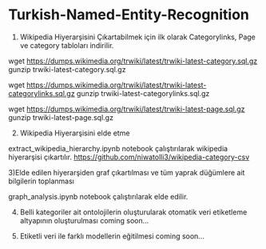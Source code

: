 # Turkish-Named-Entity-Recognition

1. Wikipedia Hiyerarşisini Çıkartabilmek için ilk olarak Categorylinks, Page ve category tabloları indirilir.

wget https://dumps.wikimedia.org/trwiki/latest/trwiki-latest-category.sql.gz
gunzip trwiki-latest-category.sql.gz

wget https://dumps.wikimedia.org/trwiki/latest/trwiki-latest-categorylinks.sql.gz
gunzip trwiki-latest-categorylinks.sql.gz

wget https://dumps.wikimedia.org/trwiki/latest/trwiki-latest-page.sql.gz
gunzip trwiki-latest-page.sql.gz

2) Wikipedia Hiyerarşisini elde etme

extract_wikipedia_hierarchy.ipynb notebook çalıştırılarak wikipedia hiyerarşisi çıkartılır.
https://github.com/niwatolli3/wikipedia-category-csv

3)Elde edilen hiyerarşiden graf çıkartılması ve tüm yaprak düğümlere ait bilgilerin toplanması

graph_analysis.ipynb notebook çalıştırılarak elde edilir.

4) Belli kategoriler ait ontolojilerin oluşturularak otomatik veri etiketleme altyapının oluşturulması
coming soon...

5) Etiketli veri ile farklı modellerin eğitilmesi
coming soon...
